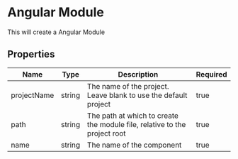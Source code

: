 # Angular Module

This will create a Angular Module

## Properties

| Name        | Type   | Description                                                               | Required |
| ----------- | ------ | ------------------------------------------------------------------------- | -------- |
| projectName | string | The name of the project. Leave blank to use the default project           | true     |
| path        | string | The path at which to create the module file, relative to the project root | true     |
| name        | string | The name of the component                                                 | true     |
